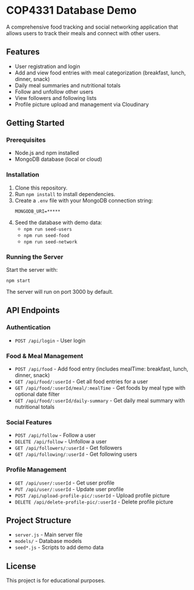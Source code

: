 # COP4331 Database Demo

A comprehensive food tracking and social networking application that allows users to track their meals and connect with other users.

## Features
- User registration and login
- Add and view food entries with meal categorization (breakfast, lunch, dinner, snack)
- Daily meal summaries and nutritional totals
- Follow and unfollow other users
- View followers and following lists
- Profile picture upload and management via Cloudinary

## Getting Started

### Prerequisites
- Node.js and npm installed
- MongoDB database (local or cloud)

### Installation
1. Clone this repository.
2. Run `npm install` to install dependencies.
3. Create a `.env` file with your MongoDB connection string:
   ```
   MONGODB_URI=*****
   ```
4. Seed the database with demo data:
   - `npm run seed-users`
   - `npm run seed-food`
   - `npm run seed-network`

### Running the Server
Start the server with:
```
npm start
```
The server will run on port 3000 by default.

## API Endpoints

### Authentication
- `POST /api/login` - User login

### Food & Meal Management
- `POST /api/food` - Add food entry (includes mealTime: breakfast, lunch, dinner, snack)
- `GET /api/food/:userId` - Get all food entries for a user
- `GET /api/food/:userId/meal/:mealTime` - Get foods by meal type with optional date filter
- `GET /api/food/:userId/daily-summary` - Get daily meal summary with nutritional totals

### Social Features
- `POST /api/follow` - Follow a user
- `DELETE /api/follow` - Unfollow a user
- `GET /api/followers/:userId` - Get followers
- `GET /api/following/:userId` - Get following users

### Profile Management
- `GET /api/user/:userId` - Get user profile
- `PUT /api/user/:userId` - Update user profile
- `POST /api/upload-profile-pic/:userId` - Upload profile picture
- `DELETE /api/delete-profile-pic/:userId` - Delete profile picture

## Project Structure
- `server.js` - Main server file
- `models/` - Database models
- `seed*.js` - Scripts to add demo data

## License
This project is for educational purposes. 